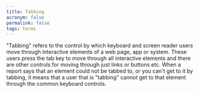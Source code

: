 ```yaml
---
title: Tabbing
acronym: false
permalink: false
tags: terms
---
```

"Tabbing" refers to the control by which keyboard and screen reader users move through interactive elements of a web page, app or system. These users press the tab key to move through all interactive elements and there are other controls for moving through just links or buttons etc. When a report says that an element could not be tabbed to, or you can't get to it by tabbing, it means that a user that is "tabbing" cannot get to that element through the common keyboard controls.